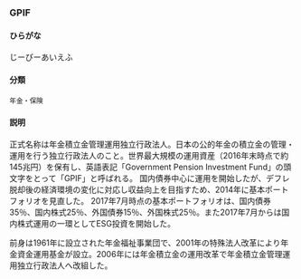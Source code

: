 <div style="display:none;">

## [あ行](securities-terms?id=あ行)
## [か行](securities-terms?id=か行)
## [さ行](securities-terms?id=さ行)
## [た行](securities-terms?id=た行)
## [な行](securities-terms?id=な行)
## [は行](securities-terms?id=は行)
## [ま行](securities-terms?id=ま行)
## [や行](securities-terms?id=や行)
## [ら行](securities-terms?id=ら行)
## [わ行](securities-terms?id=わ行)
## [英数字・記号](securities-terms?id=英数字・記号)

</div>

### GPIF

#### ひらがな

じーぴーあいえふ

#### 分類

`年金・保険`

#### 説明

正式名称は年金積立金管理運用独立行政法人。日本の公的年金の積立金の管理・運用を行う独立行政法人のこと。世界最大規模の運用資産（2016年末時点で約145兆円）を保有し、英語表記「Government Pension Investment Fund」の頭文字をとって「GPIF」と呼ばれる。 国内債券中心に運用を開始したが、デフレ脱却後の経済環境の変化に対応し収益向上を目指すため、2014年に基本ポートフォリオを見直した。 2017年7月時点の基本ポートフォリオは、国内債券35％、国内株式25％、外国債券15％、外国株式25％。また2017年7月からは国内株式運用の一環としてESG投資を開始した。
 
前身は1961年に設立された年金福祉事業団で、2001年の特殊法人改革により年金資金運用基金が設立。2006年には年金積立金の運用改革で年金積立金管理運用独立行政法人へ改組した。

